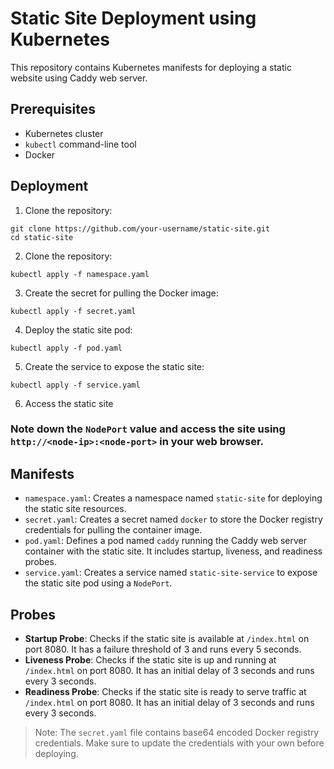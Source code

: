 # Static Site Deployment using Kubernetes

This repository contains Kubernetes manifests for deploying a static website using Caddy web server.

## Prerequisites

- Kubernetes cluster
- `kubectl` command-line tool
- Docker

## Deployment

1. Clone the repository:

  ```
  git clone https://github.com/your-username/static-site.git
  cd static-site
  ```

2. Clone the repository:
```
kubectl apply -f namespace.yaml
```

3. Create the secret for pulling the Docker image:
```
kubectl apply -f secret.yaml
```

4. Deploy the static site pod:
```
kubectl apply -f pod.yaml
```

5. Create the service to expose the static site:
```
kubectl apply -f service.yaml
```

6. Access the static site

### Note down the `NodePort` value and access the site using `http://<node-ip>:<node-port>` in your web browser.

## Manifests
* `namespace.yaml`: Creates a namespace named `static-site` for deploying the static site resources.
* `secret.yaml`: Creates a secret named `docker` to store the Docker registry credentials for pulling the container image.
* `pod.yaml`: Defines a pod named `caddy` running the Caddy web server container with the static site. It includes startup, liveness, and readiness probes.
* `service.yaml`: Creates a service named `static-site-service` to expose the static site pod using a `NodePort`.

## Probes
* **Startup Probe**: Checks if the static site is available at `/index.html` on port 8080. It has a failure threshold of 3 and runs every 5 seconds.
* **Liveness Probe**: Checks if the static site is up and running at `/index.html` on port 8080. It has an initial delay of 3 seconds and runs every 3 seconds.
* **Readiness Probe**: Checks if the static site is ready to serve traffic at `/index.html` on port 8080. It has an initial delay of 3 seconds and runs every 3 seconds.

> Note: The `secret.yaml` file contains base64 encoded Docker registry credentials. Make sure to update the credentials with your own before deploying.
